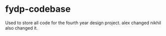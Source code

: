# fydp-codebase
Used to store all code for the fourth year design project.
alex changed
nikhil also changed it.
